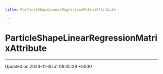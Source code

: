 ```yaml
---
title: ParticleShapeLinearRegressionMatrixAttribute

---
```


# ParticleShapeLinearRegressionMatrixAttribute





-------------------------------

Updated on 2023-11-30 at 08:05:29 +0000